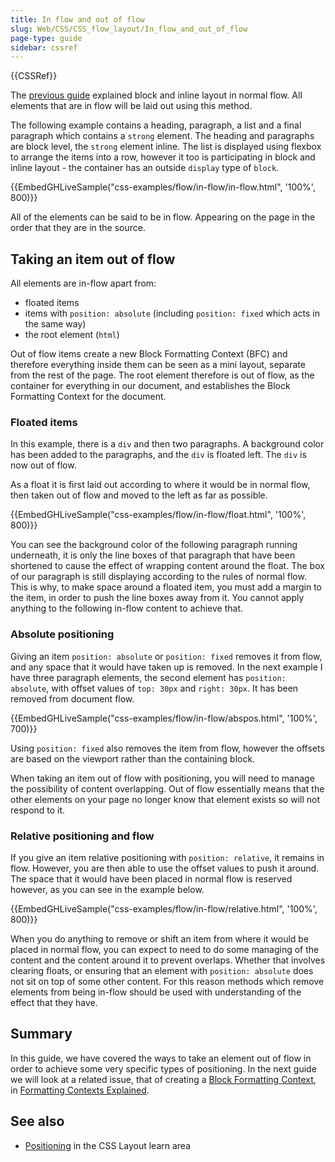 ```yaml
---
title: In flow and out of flow
slug: Web/CSS/CSS_flow_layout/In_flow_and_out_of_flow
page-type: guide
sidebar: cssref
---
```


{{CSSRef}}

The [previous guide](/en-US/docs/Web/CSS/CSS_flow_layout/Block_and_inline_layout_in_normal_flow) explained block and inline layout in normal flow. All elements that are in flow will be laid out using this method.

The following example contains a heading, paragraph, a list and a final paragraph which contains a `strong` element. The heading and paragraphs are block level, the `strong` element inline. The list is displayed using flexbox to arrange the items into a row, however it too is participating in block and inline layout - the container has an outside `display` type of `block`.

{{EmbedGHLiveSample("css-examples/flow/in-flow/in-flow.html", '100%', 800)}}

All of the elements can be said to be in flow. Appearing on the page in the order that they are in the source.

## Taking an item out of flow

All elements are in-flow apart from:

- floated items
- items with `position: absolute` (including `position: fixed` which acts in the same way)
- the root element (`html`)

Out of flow items create a new Block Formatting Context (BFC) and therefore everything inside them can be seen as a mini layout, separate from the rest of the page. The root element therefore is out of flow, as the container for everything in our document, and establishes the Block Formatting Context for the document.

### Floated items

In this example, there is a `div` and then two paragraphs. A background color has been added to the paragraphs, and the `div` is floated left. The `div` is now out of flow.

As a float it is first laid out according to where it would be in normal flow, then taken out of flow and moved to the left as far as possible.

{{EmbedGHLiveSample("css-examples/flow/in-flow/float.html", '100%', 800)}}

You can see the background color of the following paragraph running underneath, it is only the line boxes of that paragraph that have been shortened to cause the effect of wrapping content around the float. The box of our paragraph is still displaying according to the rules of normal flow. This is why, to make space around a floated item, you must add a margin to the item, in order to push the line boxes away from it. You cannot apply anything to the following in-flow content to achieve that.

### Absolute positioning

Giving an item `position: absolute` or `position: fixed` removes it from flow, and any space that it would have taken up is removed. In the next example I have three paragraph elements, the second element has `position: absolute`, with offset values of `top: 30px` and `right: 30px`. It has been removed from document flow.

{{EmbedGHLiveSample("css-examples/flow/in-flow/abspos.html", '100%', 700)}}

Using `position: fixed` also removes the item from flow, however the offsets are based on the viewport rather than the containing block.

When taking an item out of flow with positioning, you will need to manage the possibility of content overlapping. Out of flow essentially means that the other elements on your page no longer know that element exists so will not respond to it.

### Relative positioning and flow

If you give an item relative positioning with `position: relative`, it remains in flow. However, you are then able to use the offset values to push it around. The space that it would have been placed in normal flow is reserved however, as you can see in the example below.

{{EmbedGHLiveSample("css-examples/flow/in-flow/relative.html", '100%', 800)}}

When you do anything to remove or shift an item from where it would be placed in normal flow, you can expect to need to do some managing of the content and the content around it to prevent overlaps. Whether that involves clearing floats, or ensuring that an element with `position: absolute` does not sit on top of some other content. For this reason methods which remove elements from being in-flow should be used with understanding of the effect that they have.

## Summary

In this guide, we have covered the ways to take an element out of flow in order to achieve some very specific types of positioning. In the next guide we will look at a related issue, that of creating a [Block Formatting Context](/en-US/docs/Web/CSS/CSS_display/Block_formatting_context), in [Formatting Contexts Explained](/en-US/docs/Web/CSS/CSS_flow_layout/Introduction_to_formatting_contexts).

## See also

- [Positioning](/en-US/docs/Learn/CSS/CSS_layout/Positioning) in the CSS Layout learn area

